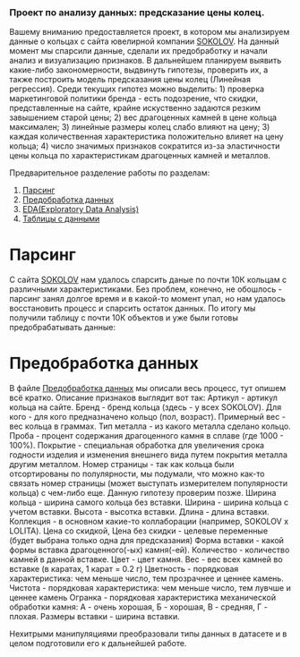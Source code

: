 ### Проект по анализу данных: предсказание цены колец.
Вашему вниманию предоставляется проект, в котором мы анализируем данные о кольцах с сайта ювелирной компании [SOKOLOV](https://sokolov.ru/). На данный момент мы спарсили данные, сделали их предобработку и начали анализ и визуализацию признаков. В дальнейшем планируем выявить какие-либо закономерности, выдвинуть гипотезы, проверить их, а также построить модель предсказания цены колец (Линейная регрессия). Среди текущих гипотез можно выделить: 1) проверка маркетинговой политики бренда - есть подозрение, что скидки, представленные на сайте, крайне искуственно задаются резким завышением старой цены; 2) вес драгоценных камней в цене кольца максимален; 3) линейные размеры колец слабо влияют на цену; 3) каждая количественная характеристика положительно влияет на цену кольца; 4) число значимых признаков сократится из-за эластичности цены кольца по характеристикам драгоценных камней и металлов.


Предварительное разделение работы по разделам:
1. [Парсинг](parser.ipynb)
2. [Предобработка данных](Предобработка_данных.ipynb)
3. [EDA(Exploratory Data Analysis)](EDA.ipynb)
4. [Таблицы с данными](Data/)

# Парсинг
С сайта [SOKOLOV](https://sokolov.ru/) нам удалось спарсить даные по почти 10К кольцам с различными характеристиками. Без проблем, конечно, не обошлось - парсинг занял долгое время и в какой-то момент упал, но нам удалось восстановить процесс и спарсить остаток данных. По итогу мы получили таблицу с почти 10К объектов и уже были готовы предобрабатывать данные:

# Предобработка данных
В файле [Предобработка данных](Предобработка_данных.ipynb) мы описали весь процесс, тут опишем всё кратко. Описание признаков выглядит вот так:
Артикул - артикул кольца на сайте.
Бренд - бренд кольца (здесь - у всех SOKOLOV).
Для кого - для кого предназначено кольцо (пол, возраст).
Примерный вес - вес кольца в граммах.
Тип металла - из какого металла сделано кольцо.
Проба - процент содержания драгоценного камня в сплаве (где 1000 - 100%).
Покрытие - специальная обработка для увеличения срока годности изделия и изменения внешнего вида путем покрытия металла другим металлом.
Номер страницы - так как кольца были отсортированы по полулярности, мы подумали, что можно как-то связать номер страницы (может выступать измерителем популярности кольца) с чем-либо еще. Данную гипотезу проверим позже.
Ширина кольца - ширина самого кольца без вставки.
Ширина - ширина кольца с учетом вставки.
Высота - высотка вставки.
Длина - длина вставки.
Коллекция - в основном какие-то коллаборации (например, SOKOLOV x LOLITA).
Цена со скидкой, Цена без скидки - целевые переменные (будет выбрана только одна для предсказания)
Форма вставки - какой формы вставка драгоценного(-ых) камня(-ей).
Количество - количество камней в данной вставке.
Цвет - цвет камня.
Вес - вес всех камней во вставке (в каратах, 1 карат = 0.2 г)
Цветность - порядковая характеристика: чем меньше число, тем прозрачнее и ценнее камень.
Чистота - порядковая характеристика: чем меньше число, тем лувчше и ценнее камень
Огранка - порядковая характеристика механической обработки камня: А - очень хорошая, Б - хорошая, В - средняя, Г - плохая.
Размеры вставки - ширина вставки.

Нехитрыми манипуляциями преобразовали типы данных в датасете и в целом подготовили его к дальнейшей работе.




